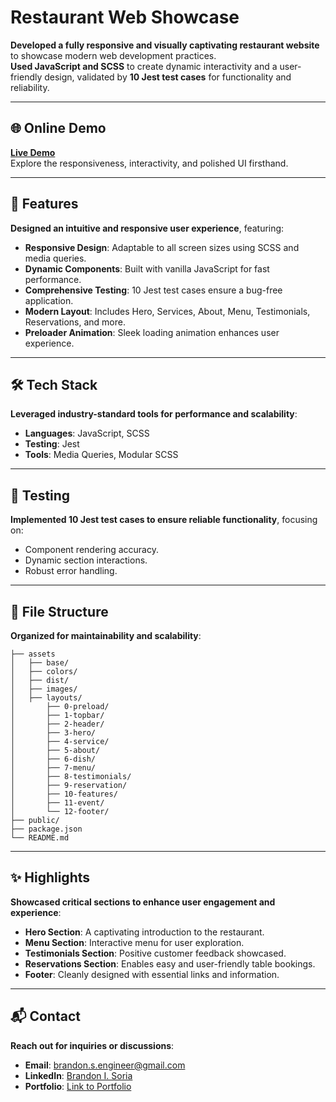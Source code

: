 # Restaurant Web Showcase

**Developed a fully responsive and visually captivating restaurant website** to showcase modern web development practices.  
**Used JavaScript and SCSS** to create dynamic interactivity and a user-friendly design, validated by **10 Jest test cases** for functionality and reliability.

---

## 🌐 Online Demo

**[Live Demo](#)**  
Explore the responsiveness, interactivity, and polished UI firsthand.

---

## 🚀 Features

**Designed an intuitive and responsive user experience**, featuring:

- **Responsive Design**: Adaptable to all screen sizes using SCSS and media queries.
- **Dynamic Components**: Built with vanilla JavaScript for fast performance.
- **Comprehensive Testing**: 10 Jest test cases ensure a bug-free application.
- **Modern Layout**: Includes Hero, Services, About, Menu, Testimonials, Reservations, and more.
- **Preloader Animation**: Sleek loading animation enhances user experience.

---

## 🛠️ Tech Stack

**Leveraged industry-standard tools for performance and scalability**:

- **Languages**: JavaScript, SCSS
- **Testing**: Jest
- **Tools**: Media Queries, Modular SCSS

---

## 🧪 Testing

**Implemented 10 Jest test cases to ensure reliable functionality**, focusing on:

- Component rendering accuracy.
- Dynamic section interactions.
- Robust error handling.

---

## 📂 File Structure

**Organized for maintainability and scalability**:

```
├── assets
│   ├── base/
│   ├── colors/
│   ├── dist/
│   ├── images/
│   ├── layouts/
│       ├── 0-preload/
│       ├── 1-topbar/
│       ├── 2-header/
│       ├── 3-hero/
│       ├── 4-service/
│       ├── 5-about/
│       ├── 6-dish/
│       ├── 7-menu/
│       ├── 8-testimonials/
│       ├── 9-reservation/
│       ├── 10-features/
│       ├── 11-event/
│       └── 12-footer/
├── public/
├── package.json
└── README.md
```

---

## ✨ Highlights

**Showcased critical sections to enhance user engagement and experience**:

- **Hero Section**: A captivating introduction to the restaurant.
- **Menu Section**: Interactive menu for user exploration.
- **Testimonials Section**: Positive customer feedback showcased.
- **Reservations Section**: Enables easy and user-friendly table bookings.
- **Footer**: Cleanly designed with essential links and information.

---

## 📬 Contact

**Reach out for inquiries or discussions**:

- **Email**: [brandon.s.engineer@gmail.com](mailto:brandon.s.engineer@gmail.com)
- **LinkedIn**: [Brandon I. Soria](https://www.linkedin.com/in/brandon-i-soria/)
- **Portfolio**: [Link to Portfolio](#)
